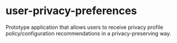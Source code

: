 # user-privacy-preferences
Prototype application that allows users to receive privacy profile policy/configuration recommendations in a privacy-preserving way.
